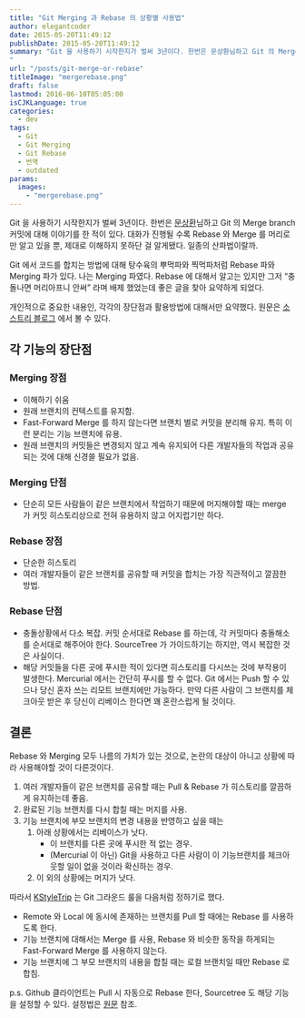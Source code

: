 ```yaml
---
title: "Git Merging 과 Rebase 의 상황별 사용법"
author: elegantcoder
date: 2015-05-20T11:49:12
publishDate: 2015-05-20T11:49:12
summary: "Git 을 사용하기 시작한지가 벌써 3년이다. 한번은 문상환님하고 Git 의 Merge branch 커밋에 대해 이야기를 한 적이 있다. 대화가 진행될 수록 Rebase 와 Merge 를 머리로만 알고 있을 뿐, 제대로 이해하지 못하단 걸 알게됐다. 일종의 산파법이랄까. Git 에서 코드를 합치는 방법에 대해 탕수육의 뿌먹파와 찍먹파처럼 Rebase 파와 Merging 파가 있다. 나는 Merging 파였다. Rebase 에 [&hellip;]
"
url: "/posts/git-merge-or-rebase"
titleImage: "mergerebase.png"
draft: false
lastmod: 2016-06-10T05:05:00
isCJKLanguage: true
categories:
  - dev
tags:
  - Git
  - Git Merging
  - Git Rebase
  - 번역
  - outdated
params:
  images:
    - "mergerebase.png"
---
```

Git 을 사용하기 시작한지가 벌써 3년이다. 한번은 [문상환](https://sangwhan.com/)님하고 Git 의 Merge branch 커밋에 대해 이야기를 한 적이 있다. 대화가 진행될 수록 Rebase 와 Merge 를 머리로만 알고 있을 뿐, 제대로 이해하지 못하단 걸 알게됐다. 일종의 산파법이랄까.

Git 에서 코드를 합치는 방법에 대해 탕수육의 뿌먹파와 찍먹파처럼 Rebase 파와 Merging 파가 있다. 나는 Merging 파였다. Rebase 에 대해서 알고는 있지만 그저 “충돌나면 머리아프니 안써” 라며 배제 했었는데 좋은 글을 찾아 요약하게 되었다.

개인적으로 중요한 내용인, 각각의 장단점과 활용방법에 대해서만 요약했다. 원문은 [소스트리 블로그](http://blog.sourcetreeapp.com/2012/08/21/merge-or-rebase/) 에서 볼 수 있다.

각 기능의 장단점
---------

### Merging 장점

-   이해하기 쉬움
-   원래 브랜치의 컨텍스트를 유지함.
-   Fast-Forward Merge 를 하지 않는다면 브랜치 별로 커밋을 분리해 유지. 특히 이런 분리는 기능 브랜치에 유용.
-   원래 브랜치의 커밋들은 변경되지 않고 계속 유지되어 다른 개발자들의 작업과 공유되는 것에 대해 신경쓸 필요가 없음.

### Merging 단점

-   단순히 모든 사람들이 같은 브랜치에서 작업하기 때문에 머지해야할 때는 merge 가 커밋 히스토리상으로 전혀 유용하지 않고 어지럽기만 하다.

### Rebase 장점

-   단순한 히스토리
-   여러 개발자들이 같은 브랜치를 공유할 때 커밋을 합치는 가장 직관적이고 깔끔한 방법.

### Rebase 단점

-   충돌상황에서 다소 복잡. 커밋 순서대로 Rebase 를 하는데, 각 커밋마다 충돌해소를 순서대로 해주어야 한다. SourceTree 가 가이드하기는 하지만, 역시 복잡한 것은 사실이다.
-   해당 커밋들을 다른 곳에 푸시한 적이 있다면 히스토리를 다시쓰는 것에 부작용이 발생한다. Mercurial 에서는 간단히 푸시를 할 수 없다. Git 에서는 Push 할 수 있으나 당신 혼자 쓰는 리모트 브랜치에만 가능하다. 만약 다른 사람이 그 브랜치를 체크아웃 받은 후 당신이 리베이스 한다면 꽤 혼란스럽게 될 것이다.

결론
--

Rebase 와 Merging 모두 나름의 가치가 있는 것으로, 논란의 대상이 아니고 상황에 따라 사용해야할 것이 다른것이다.

1.  여러 개발자들이 같은 브랜치를 공유할 때는 Pull & Rebase 가 히스토리를 깔끔하게 유지하는데 좋음.
2.  완료된 기능 브랜치를 다시 합칠 때는 머지를 사용.
3.  기능 브랜치에 부모 브랜치의 변경 내용을 반영하고 싶을 때는
    1.  아래 상황에서는 리베이스가 낫다.
        -   이 브랜치를 다른 곳에 푸시한 적 없는 경우.
        -   (Mercurial 이 아닌) Git을 사용하고 다른 사람이 이 기능브랜치를 체크아웃할 일이 없을 것이라 확신하는 경우.
    2.  이 외의 상황에는 머지가 낫다.

따라서 [KStyleTrip](http://kstyletrip.com) 는 Git 그라운드 룰을 다음처럼 정하기로 했다.

-   Remote 와 Local 에 동시에 존재하는 브랜치를 Pull 할 때에는 Rebase 를 사용하도록 한다.
-   기능 브랜치에 대해서는 Merge 를 사용, Rebase 와 비슷한 동작을 하게되는 Fast-Forward Merge 를 사용하지 않는다.
-   기능 브랜치에 그 부모 브랜치의 내용을 합칠 때는 로컬 브랜치일 때만 Rebase 로 합침.

p.s. Github 클라이언트는 Pull 시 자동으로 Rebase 한다, Sourcetree 도 해당 기능을 설정할 수 있다. 설정법은 [원문](http://blog.sourcetreeapp.com/2012/08/21/merge-or-rebase/) 참조.